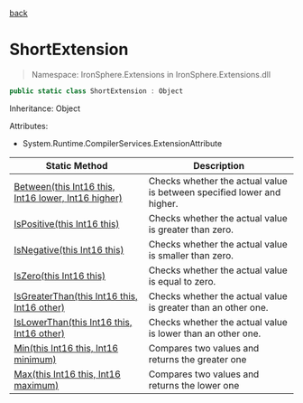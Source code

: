 ﻿[back](/IronSphere.Extensions/types)

# ShortExtension

> Namespace: IronSphere.Extensions in  IronSphere.Extensions.dll



```csharp
public static class ShortExtension : Object
```
Inheritance: Object



Attributes:
        
* System.Runtime.CompilerServices.ExtensionAttribute




| Static Method | Description |
| --- | --- |
| [Between(this Int16 this, Int16 lower, Int16 higher)](ShortExtension_Between(Int16,Int16,Int16)) | Checks whether the actual value is between specified lower and higher. |
| [IsPositive(this Int16 this)](ShortExtension_IsPositive(Int16)) | Checks whether the actual value is greater than zero. |
| [IsNegative(this Int16 this)](ShortExtension_IsNegative(Int16)) | Checks whether the actual value is smaller than zero. |
| [IsZero(this Int16 this)](ShortExtension_IsZero(Int16)) | Checks whether the actual value is equal to zero. |
| [IsGreaterThan(this Int16 this, Int16 other)](ShortExtension_IsGreaterThan(Int16,Int16)) | Checks whether the actual value is greater than an other one. |
| [IsLowerThan(this Int16 this, Int16 other)](ShortExtension_IsLowerThan(Int16,Int16)) | Checks whether the actual value is lower than an other one. |
| [Min(this Int16 this, Int16 minimum)](ShortExtension_Min(Int16,Int16)) | Compares two values and returns the greater one |
| [Max(this Int16 this, Int16 maximum)](ShortExtension_Max(Int16,Int16)) | Compares two values and returns the lower one |
